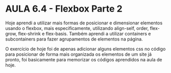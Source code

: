 # AULA 6.4 - Flexbox Parte 2

Hoje aprendi a utilizar mais formas de posicionar e dimensionar elementos usando o flexbox, mais especificamente, utilizando align-self, order, flex-grow, flex-shrink e flex-basis.
Também aprendi a utilizar containers e subcontainers para fazer agrupamentos de elementos na página.

O exercício de hoje foi de apenas adicionar alguns elementos css no código para posicionar de forma mais organizada os elementos de um site já pronto, foi basicamente para memorizar os códigos aprendidos na aula de hoje.